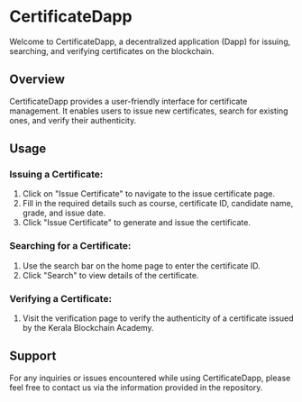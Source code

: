 # CertificateDapp

Welcome to CertificateDapp, a decentralized application (Dapp) for issuing, searching, and verifying certificates on the blockchain.

## Overview

CertificateDapp provides a user-friendly interface for certificate management. It enables users to issue new certificates, search for existing ones, and verify their authenticity.

## Usage

### Issuing a Certificate:
1. Click on "Issue Certificate" to navigate to the issue certificate page.
2. Fill in the required details such as course, certificate ID, candidate name, grade, and issue date.
3. Click "Issue Certificate" to generate and issue the certificate.

### Searching for a Certificate:
1. Use the search bar on the home page to enter the certificate ID.
2. Click "Search" to view details of the certificate.

### Verifying a Certificate:
1. Visit the verification page to verify the authenticity of a certificate issued by the Kerala Blockchain Academy.

## Support

For any inquiries or issues encountered while using CertificateDapp, please feel free to contact us via the information provided in the repository.


